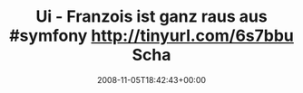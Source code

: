 ---
retweeted: false
source: <a href="http://twitter.com" rel="nofollow">Twitter Web Client</a>
entities:
  hashtags:
  - text: symfony
    indices:
    - '32'
    - '40'
  symbols: []
  user_mentions: []
  urls: []
display_text_range:
- '0'
- '79'
favorite_count: '0'
id_str: '992103924'
truncated: false
retweet_count: '0'
id: '992103924'
created_at: Wed Nov 05 18:42:43 +0000 2008
favorited: false
full_text: 'Ui - Franzois ist ganz raus aus #symfony http://tinyurl.com/6s7bbu Schade...
  :('
lang: de
tags:
- symfony
- pesos/twitter
date: '2008-11-05T18:42:43+00:00'
src: https://twitter.com/bascht/status/992103924
original_url: https://twitter.com/bascht/status/992103924
type: twitter_tweet
text: 'Ui - Franzois ist ganz raus aus #symfony http://tinyurl.com/6s7bbu Schade...
  :('
title: 'Ui - Franzois ist ganz raus aus #symfony http://tinyurl.com/6s7bbu Scha'

---